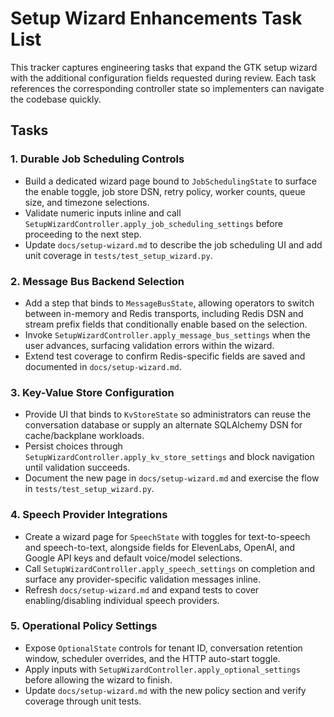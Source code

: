# Setup Wizard Enhancements Task List

This tracker captures engineering tasks that expand the GTK setup wizard with the
additional configuration fields requested during review. Each task references the
corresponding controller state so implementers can navigate the codebase quickly.

## Tasks

### 1. Durable Job Scheduling Controls
- Build a dedicated wizard page bound to `JobSchedulingState` to surface the
  enable toggle, job store DSN, retry policy, worker counts, queue size, and
  timezone selections.
- Validate numeric inputs inline and call
  `SetupWizardController.apply_job_scheduling_settings` before proceeding to the
  next step.
- Update `docs/setup-wizard.md` to describe the job scheduling UI and add unit
  coverage in `tests/test_setup_wizard.py`.

### 2. Message Bus Backend Selection
- Add a step that binds to `MessageBusState`, allowing operators to switch
  between in-memory and Redis transports, including Redis DSN and stream prefix
  fields that conditionally enable based on the selection.
- Invoke
  `SetupWizardController.apply_message_bus_settings` when the user advances,
  surfacing validation errors within the wizard.
- Extend test coverage to confirm Redis-specific fields are saved and documented
  in `docs/setup-wizard.md`.

### 3. Key-Value Store Configuration
- Provide UI that binds to `KvStoreState` so administrators can reuse the
  conversation database or supply an alternate SQLAlchemy DSN for cache/backplane
  workloads.
- Persist choices through `SetupWizardController.apply_kv_store_settings` and
  block navigation until validation succeeds.
- Document the new page in `docs/setup-wizard.md` and exercise the flow in
  `tests/test_setup_wizard.py`.

### 4. Speech Provider Integrations
- Create a wizard page for `SpeechState` with toggles for text-to-speech and
  speech-to-text, alongside fields for ElevenLabs, OpenAI, and Google API keys
  and default voice/model selections.
- Call `SetupWizardController.apply_speech_settings` on completion and surface
  any provider-specific validation messages inline.
- Refresh `docs/setup-wizard.md` and expand tests to cover enabling/disabling
  individual speech providers.

### 5. Operational Policy Settings
- Expose `OptionalState` controls for tenant ID, conversation retention window,
  scheduler overrides, and the HTTP auto-start toggle.
- Apply inputs with
  `SetupWizardController.apply_optional_settings` before allowing the wizard to
  finish.
- Update `docs/setup-wizard.md` with the new policy section and verify coverage
  through unit tests.

